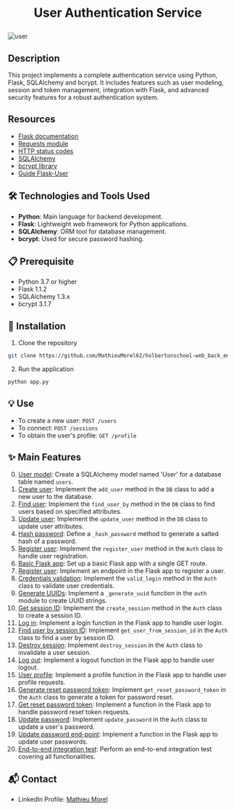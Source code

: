 # <p align="center">User Authentication Service</p>

![user](https://github.com/MathieuMorel62/holbertonschool-web_back_end/assets/113856302/5e27c207-1b2f-427c-93b2-dba4af11baba)

## Description
This project implements a complete authentication service using Python, Flask, SQLAlchemy and bcrypt. It includes features such as user modeling, session and token management, integration with Flask, and advanced security features for a robust authentication system.

## Resources
- [Flask documentation](https://flask.palletsprojects.com/en/1.1.x/quickstart/)
- [Requests module](https://requests.kennethreitz.org/en/latest/user/quickstart/)
- [HTTP status codes](https://www.w3.org/Protocols/rfc2616/rfc2616-sec10.html)
- [SQLAlchemy](https://www.sqlalchemy.org/)
- [bcrypt library](https://pypi.org/project/bcrypt/)
- [Guide Flask-User](https://flask-user.readthedocs.io/en/latest/)

## 🛠️ Technologies and Tools Used
- **Python**: Main language for backend development.
- **Flask**: Lightweight web framework for Python applications.
- **SQLAlchemy**: ORM tool for database management.
- **bcrypt**: Used for secure password hashing.

## 📋 Prerequisite
- Python 3.7 or higher
- Flask 1.1.2
- SQLAlchemy 1.3.x
- bcrypt 3.1.7

## 🚀 Installation
1. Clone the repository

```bash
git clone https://github.com/MathieuMorel62/holbertonschool-web_back_end/
```

2. Run the application

```bash
python app.py
```

## 💡 Use
- To create a new user: `POST /users`
- To connect: `POST /sessions`
- To obtain the user's profile: `GET /profile`

## ✨ Main Features
0. [User model](https://github.com/MathieuMorel62/holbertonschool-web_back_end/blob/main/user_authentication_service/user.py): Create a SQLAlchemy model named 'User' for a database table named `users`.
1. [Create user](https://github.com/MathieuMorel62/holbertonschool-web_back_end/blob/main/user_authentication_service/db.py): Implement the `add_user` method in the `DB` class to add a new user to the database.
2. [Find user](https://github.com/MathieuMorel62/holbertonschool-web_back_end/blob/main/user_authentication_service/db.py): Implement the `find_user_by` method in the `DB` class to find users based on specified attributes.
3. [Update user](https://github.com/MathieuMorel62/holbertonschool-web_back_end/blob/main/user_authentication_service/db.py): Implement the `update_user` method in the `DB` class to update user attributes.
4. [Hash password](https://github.com/MathieuMorel62/holbertonschool-web_back_end/blob/main/user_authentication_service/auth.py): Define a `_hash_password` method to generate a salted hash of a password.
5. [Register user](https://github.com/MathieuMorel62/holbertonschool-web_back_end/blob/main/user_authentication_service/auth.py): Implement the `register_user` method in the `Auth` class to handle user registration.
6. [Basic Flask app](https://github.com/MathieuMorel62/holbertonschool-web_back_end/blob/main/user_authentication_service/app.py): Set up a basic Flask app with a single GET route.
7. [Register user](https://github.com/MathieuMorel62/holbertonschool-web_back_end/blob/main/user_authentication_service/app.py): Implement an endpoint in the Flask app to register a user.
8. [Credentials validation](https://github.com/MathieuMorel62/holbertonschool-web_back_end/blob/main/user_authentication_service/auth.py): Implement the `valid_login` method in the `Auth` class to validate user credentials.
9. [Generate UUIDs](https://github.com/MathieuMorel62/holbertonschool-web_back_end/blob/main/user_authentication_service/auth.py): Implement a `_generate_uuid` function in the `auth` module to create UUID strings.
10. [Get session ID](https://github.com/MathieuMorel62/holbertonschool-web_back_end/blob/main/user_authentication_service/auth.py): Implement the `create_session` method in the `Auth` class to create a session ID.
11. [Log in](https://github.com/MathieuMorel62/holbertonschool-web_back_end/blob/main/user_authentication_service/app.py): Implement a login function in the Flask app to handle user login.
12. [Find user by session ID](https://github.com/MathieuMorel62/holbertonschool-web_back_end/blob/main/user_authentication_service/auth.py): Implement `get_user_from_session_id` in the `Auth` class to find a user by session ID.
13. [Destroy session](https://github.com/MathieuMorel62/holbertonschool-web_back_end/blob/main/user_authentication_service/auth.py): Implement `destroy_session` in the `Auth` class to invalidate a user session.
14. [Log out](https://github.com/MathieuMorel62/holbertonschool-web_back_end/blob/main/user_authentication_service/app.py): Implement a logout function in the Flask app to handle user logout.
15. [User profile](https://github.com/MathieuMorel62/holbertonschool-web_back_end/blob/main/user_authentication_service/app.py): Implement a profile function in the Flask app to handle user profile requests.
16. [Generate reset password token](https://github.com/MathieuMorel62/holbertonschool-web_back_end/blob/main/user_authentication_service/auth.py): Implement `get_reset_password_token` in the `Auth` class to generate a token for password reset.
17. [Get reset password token](https://github.com/MathieuMorel62/holbertonschool-web_back_end/blob/main/user_authentication_service/app.py): Implement a function in the Flask app to handle password reset token requests.
18. [Update password](https://github.com/MathieuMorel62/holbertonschool-web_back_end/blob/main/user_authentication_service/auth.py): Implement `update_password` in the `Auth` class to update a user's password.
19. [Update password end-point](https://github.com/MathieuMorel62/holbertonschool-web_back_end/blob/main/user_authentication_service/app.py): Implement a function in the Flask app to update user passwords.
20. [End-to-end integration test](https://github.com/MathieuMorel62/holbertonschool-web_back_end/blob/main/user_authentication_service/main.py): Perform an end-to-end integration test covering all functionalities.

## 📬 Contact
- LinkedIn Profile: [Mathieu Morel](https://www.linkedin.com/in/mathieu-morel-913b4a62/)
